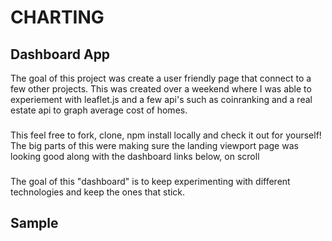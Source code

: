 # CHARTING

## Dashboard App

The goal of this project was create a user friendly page that connect to a few other projects. This was created over a weekend where I was able to experiement with leaflet.js and a few api's such as coinranking and a real estate api to graph average cost of homes.

###

This feel free to fork, clone, npm install locally and check it out for yourself! The big parts of this were making sure the landing viewport page was looking good along with the dashboard links below, on scroll

###

The goal of this "dashboard" is to keep experimenting with different technologies and keep the ones that stick.

## Sample
